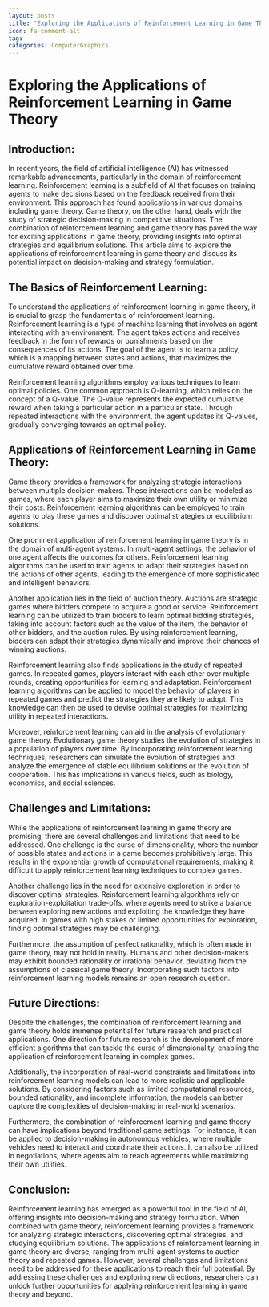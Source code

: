 ```yaml
---
layout: posts
title: "Exploring the Applications of Reinforcement Learning in Game Theory"
icon: fa-comment-alt
tag:      
categories: ComputerGraphics
---
```



# Exploring the Applications of Reinforcement Learning in Game Theory

## Introduction:

In recent years, the field of artificial intelligence (AI) has witnessed remarkable advancements, particularly in the domain of reinforcement learning. Reinforcement learning is a subfield of AI that focuses on training agents to make decisions based on the feedback received from their environment. This approach has found applications in various domains, including game theory. Game theory, on the other hand, deals with the study of strategic decision-making in competitive situations. The combination of reinforcement learning and game theory has paved the way for exciting applications in game theory, providing insights into optimal strategies and equilibrium solutions. This article aims to explore the applications of reinforcement learning in game theory and discuss its potential impact on decision-making and strategy formulation.

## The Basics of Reinforcement Learning:

To understand the applications of reinforcement learning in game theory, it is crucial to grasp the fundamentals of reinforcement learning. Reinforcement learning is a type of machine learning that involves an agent interacting with an environment. The agent takes actions and receives feedback in the form of rewards or punishments based on the consequences of its actions. The goal of the agent is to learn a policy, which is a mapping between states and actions, that maximizes the cumulative reward obtained over time.

Reinforcement learning algorithms employ various techniques to learn optimal policies. One common approach is Q-learning, which relies on the concept of a Q-value. The Q-value represents the expected cumulative reward when taking a particular action in a particular state. Through repeated interactions with the environment, the agent updates its Q-values, gradually converging towards an optimal policy.

## Applications of Reinforcement Learning in Game Theory:

Game theory provides a framework for analyzing strategic interactions between multiple decision-makers. These interactions can be modeled as games, where each player aims to maximize their own utility or minimize their costs. Reinforcement learning algorithms can be employed to train agents to play these games and discover optimal strategies or equilibrium solutions.

One prominent application of reinforcement learning in game theory is in the domain of multi-agent systems. In multi-agent settings, the behavior of one agent affects the outcomes for others. Reinforcement learning algorithms can be used to train agents to adapt their strategies based on the actions of other agents, leading to the emergence of more sophisticated and intelligent behaviors.

Another application lies in the field of auction theory. Auctions are strategic games where bidders compete to acquire a good or service. Reinforcement learning can be utilized to train bidders to learn optimal bidding strategies, taking into account factors such as the value of the item, the behavior of other bidders, and the auction rules. By using reinforcement learning, bidders can adapt their strategies dynamically and improve their chances of winning auctions.

Reinforcement learning also finds applications in the study of repeated games. In repeated games, players interact with each other over multiple rounds, creating opportunities for learning and adaptation. Reinforcement learning algorithms can be applied to model the behavior of players in repeated games and predict the strategies they are likely to adopt. This knowledge can then be used to devise optimal strategies for maximizing utility in repeated interactions.

Moreover, reinforcement learning can aid in the analysis of evolutionary game theory. Evolutionary game theory studies the evolution of strategies in a population of players over time. By incorporating reinforcement learning techniques, researchers can simulate the evolution of strategies and analyze the emergence of stable equilibrium solutions or the evolution of cooperation. This has implications in various fields, such as biology, economics, and social sciences.

## Challenges and Limitations:

While the applications of reinforcement learning in game theory are promising, there are several challenges and limitations that need to be addressed. One challenge is the curse of dimensionality, where the number of possible states and actions in a game becomes prohibitively large. This results in the exponential growth of computational requirements, making it difficult to apply reinforcement learning techniques to complex games.

Another challenge lies in the need for extensive exploration in order to discover optimal strategies. Reinforcement learning algorithms rely on exploration-exploitation trade-offs, where agents need to strike a balance between exploring new actions and exploiting the knowledge they have acquired. In games with high stakes or limited opportunities for exploration, finding optimal strategies may be challenging.

Furthermore, the assumption of perfect rationality, which is often made in game theory, may not hold in reality. Humans and other decision-makers may exhibit bounded rationality or irrational behavior, deviating from the assumptions of classical game theory. Incorporating such factors into reinforcement learning models remains an open research question.

## Future Directions:

Despite the challenges, the combination of reinforcement learning and game theory holds immense potential for future research and practical applications. One direction for future research is the development of more efficient algorithms that can tackle the curse of dimensionality, enabling the application of reinforcement learning in complex games.

Additionally, the incorporation of real-world constraints and limitations into reinforcement learning models can lead to more realistic and applicable solutions. By considering factors such as limited computational resources, bounded rationality, and incomplete information, the models can better capture the complexities of decision-making in real-world scenarios.

Furthermore, the combination of reinforcement learning and game theory can have implications beyond traditional game settings. For instance, it can be applied to decision-making in autonomous vehicles, where multiple vehicles need to interact and coordinate their actions. It can also be utilized in negotiations, where agents aim to reach agreements while maximizing their own utilities.

## Conclusion:

Reinforcement learning has emerged as a powerful tool in the field of AI, offering insights into decision-making and strategy formulation. When combined with game theory, reinforcement learning provides a framework for analyzing strategic interactions, discovering optimal strategies, and studying equilibrium solutions. The applications of reinforcement learning in game theory are diverse, ranging from multi-agent systems to auction theory and repeated games. However, several challenges and limitations need to be addressed for these applications to reach their full potential. By addressing these challenges and exploring new directions, researchers can unlock further opportunities for applying reinforcement learning in game theory and beyond.